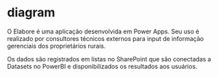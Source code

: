 # diagram

O Elabore é uma aplicação desenvolvida em Power Apps. 
Seu uso é realizado por consultores técnicos externos para input de informação gerenciais dos proprietários rurais.

Os dados são registrados em listas no SharePoint que são conectadas a Datasets no PowerBI e disponibilizados os resultados aos usuários.
